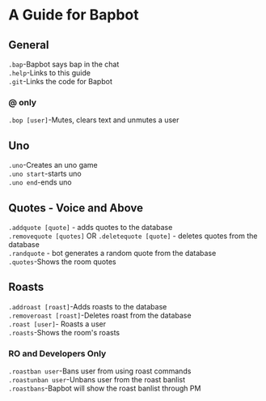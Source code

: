 # A Guide for Bapbot

## General
``.bap``-Bapbot says bap in the chat<br>
``.help``-Links to this guide<br>
``.git``-Links the code for Bapbot<br>
### @ only
``.bop [user]``-Mutes, clears text and unmutes a user<br>
## Uno
``.uno``-Creates an uno game<br>
``.uno start``-starts uno<br>
``.uno end``-ends uno<br>
## Quotes - Voice and Above
`.addquote [quote]` - adds quotes to the database<br>
`.removequote [quotes]` OR `.deletequote [quote]` -  deletes quotes from the database<br>
`.randquote` - bot generates a random quote from the database<br>
``.quotes``-Shows the room quotes<br>
## Roasts
``.addroast [roast]``-Adds roasts to the database<br>
``.removeroast [roast]``-Deletes roast from the database<br>
``.roast [user]``- Roasts a user<br>
``.roasts``-Shows the room's roasts<br>
### RO and Developers Only<br>
``.roastban user``-Bans user from using roast commands<br>
``.roastunban user``-Unbans user from the roast banlist<br>
``.roastbans``-Bapbot will show the roast banlist through PM<br>
